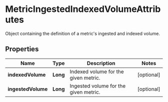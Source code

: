 

# MetricIngestedIndexedVolumeAttributes

Object containing the definition of a metric's ingested and indexed volume.

## Properties

Name | Type | Description | Notes
------------ | ------------- | ------------- | -------------
**indexedVolume** | **Long** | Indexed volume for the given metric. |  [optional]
**ingestedVolume** | **Long** | Ingested volume for the given metric. |  [optional]



